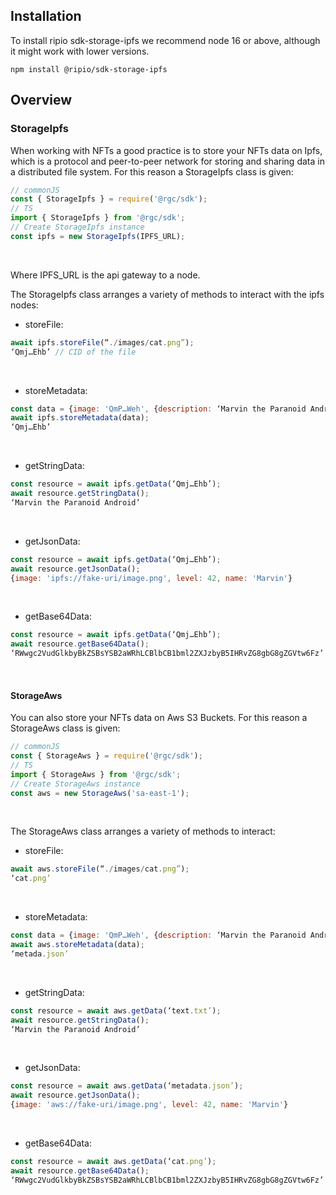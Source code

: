 ## Installation

To install ripio sdk-storage-ipfs we recommend node 16 or above, although it might work with lower versions.

```
npm install @ripio/sdk-storage-ipfs
```

## Overview

### StorageIpfs

When working with NFTs a good practice is to store your NFTs data on Ipfs, which is a protocol and peer-to-peer network for storing and sharing data in a distributed file system. For this reason a StorageIpfs class is given:

<meta charset="utf-8"><b style="font-weight:normal;" id="docs-internal-guid-6725d38f-7fff-9d4e-b2e8-b435539120c7"><div dir="ltr" style="margin-left:0pt;" align="left">
```javascript
// commonJS
const { StorageIpfs } = require('@rgc/sdk');
// TS
import { StorageIpfs } from '@rgc/sdk';
// Create StorageIpfs instance
const ipfs = new StorageIpfs(IPFS_URL);
```
</div><br /></b>

Where IPFS_URL is the api gateway to a node.

The StorageIpfs class arranges a variety of methods to interact with the ipfs nodes:

- storeFile:

<meta charset="utf-8"><b style="font-weight:normal;" id="docs-internal-guid-3ad13627-7fff-8080-cb26-bc5f83557428"><div dir="ltr" style="margin-left:0pt;" align="left">
```javascript
await ipfs.storeFile(“./images/cat.png”);
‘Qmj…Ehb’ // CID of the file
````

</div><br /></b>

- storeMetadata:

<meta charset="utf-8"><b style="font-weight:normal;" id="docs-internal-guid-25c3ed67-7fff-caa3-8c67-930792799317"><div dir="ltr" style="margin-left:0pt;" align="left">
```javascript
const data = {image: 'QmP…Weh', {description: ‘Marvin the Paranoid Android’} };
await ipfs.storeMetadata(data);
‘Qmj…Ehb’
```
</div><br /></b>

- getStringData:

<meta charset="utf-8"><b style="font-weight:normal;" id="docs-internal-guid-35c21b9b-7fff-c6fb-6496-c256f139be5f"><div dir="ltr" style="margin-left:0pt;" align="left">
```javascript
const resource = await ipfs.getData(‘Qmj…Ehb’);
await resource.getStringData();
‘Marvin the Paranoid Android’
```
</div><br /></b>

- getJsonData:

<meta charset="utf-8"><b style="font-weight:normal;" id="docs-internal-guid-35c21b9b-7fff-c6fb-6496-c256f139be5f"><div dir="ltr" style="margin-left:0pt;" align="left">
```javascript
const resource = await ipfs.getData(‘Qmj…Ehb’);
await resource.getJsonData();
{image: 'ipfs://fake-uri/image.png', level: 42, name: 'Marvin'}
```
</div><br /></b>

- getBase64Data:

<meta charset="utf-8"><b style="font-weight:normal;" id="docs-internal-guid-b13142e1-7fff-52d6-fb3d-606d4e04de57"><div dir="ltr" style="margin-left:0pt;" align="left">
```javascript
const resource = await ipfs.getData(‘Qmj…Ehb’);
await resource.getBase64Data();
‘RWwgc2VudGlkbyBkZSBsYSB2aWRhLCBlbCB1bml2ZXJzbyB5IHRvZG8gbG8gZGVtw6Fz’
```
</div><br /></b>

#### StorageAws

You can also store your NFTs data on Aws S3 Buckets. For this reason a StorageAws class is given:

<meta charset="utf-8"><b style="font-weight:normal;" id="docs-internal-guid-6725d38f-7fff-9d4e-b2e8-b435539120c7"><div dir="ltr" style="margin-left:0pt;" align="left">
```javascript
// commonJS
const { StorageAws } = require('@rgc/sdk');
// TS
import { StorageAws } from '@rgc/sdk';
// Create StorageAws instance
const aws = new StorageAws('sa-east-1');
```
</div><br /></b>

The StorageAws class arranges a variety of methods to interact:

- storeFile:

<meta charset="utf-8"><b style="font-weight:normal;" id="docs-internal-guid-3ad13627-7fff-8080-cb26-bc5f83557428"><div dir="ltr" style="margin-left:0pt;" align="left">
```javascript
await aws.storeFile(“./images/cat.png”);
‘cat.png’
````

</div><br /></b>

- storeMetadata:

<meta charset="utf-8"><b style="font-weight:normal;" id="docs-internal-guid-25c3ed67-7fff-caa3-8c67-930792799317"><div dir="ltr" style="margin-left:0pt;" align="left">
```javascript
const data = {image: 'QmP…Weh', {description: ‘Marvin the Paranoid Android’} };
await aws.storeMetadata(data);
‘metada.json’
```
</div><br /></b>

- getStringData:

<meta charset="utf-8"><b style="font-weight:normal;" id="docs-internal-guid-35c21b9b-7fff-c6fb-6496-c256f139be5f"><div dir="ltr" style="margin-left:0pt;" align="left">
```javascript
const resource = await aws.getData(‘text.txt’);
await resource.getStringData();
‘Marvin the Paranoid Android’
```
</div><br /></b>

- getJsonData:

<meta charset="utf-8"><b style="font-weight:normal;" id="docs-internal-guid-35c21b9b-7fff-c6fb-6496-c256f139be5f"><div dir="ltr" style="margin-left:0pt;" align="left">
```javascript
const resource = await aws.getData(‘metadata.json’);
await resource.getJsonData();
{image: 'aws://fake-uri/image.png', level: 42, name: 'Marvin'}
```
</div><br /></b>

- getBase64Data:

<meta charset="utf-8"><b style="font-weight:normal;" id="docs-internal-guid-b13142e1-7fff-52d6-fb3d-606d4e04de57"><div dir="ltr" style="margin-left:0pt;" align="left">
```javascript
const resource = await aws.getData(‘cat.png’);
await resource.getBase64Data();
‘RWwgc2VudGlkbyBkZSBsYSB2aWRhLCBlbCB1bml2ZXJzbyB5IHRvZG8gbG8gZGVtw6Fz’
```
</div><br /></b>
